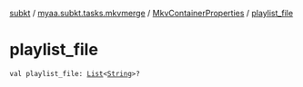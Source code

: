 [subkt](../../index.md) / [myaa.subkt.tasks.mkvmerge](../index.md) / [MkvContainerProperties](index.md) / [playlist_file](./playlist_file.md)

# playlist_file

`val playlist_file: `[`List`](https://kotlinlang.org/api/latest/jvm/stdlib/kotlin.collections/-list/index.html)`<`[`String`](https://kotlinlang.org/api/latest/jvm/stdlib/kotlin/-string/index.html)`>?`